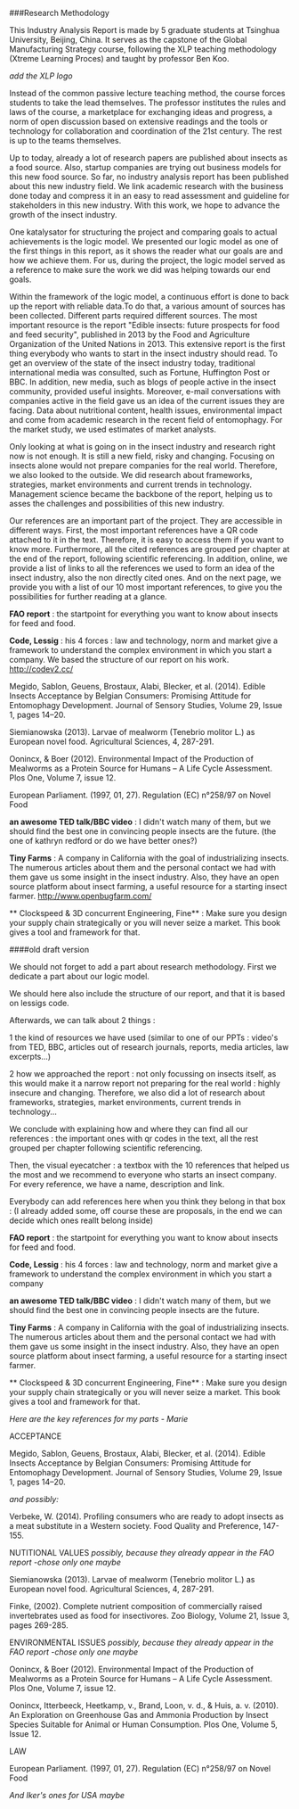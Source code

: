 ###Research Methodology

This Industry Analysis Report is made by 5 graduate students at Tsinghua University, Beijing, China. It serves as the capstone of the Global Manufacturing Strategy course, following the XLP teaching methodology (Xtreme Learning Proces) and taught by professor Ben Koo.

*add the XLP logo*

Instead of the common passive lecture teaching method, the course forces students to take the lead themselves. The professor institutes the rules and laws of the course, a marketplace for exchanging ideas and progress, a norm of open discussion based on extensive readings and the tools or technology for collaboration and coordination of the 21st century. The rest is up to the teams themselves.

Up to today, already a lot of research papers are published about insects as a food source. Also, startup companies are trying out business models for this new food source. So far, no industry analysis report has been published about this new industry field. We link academic research with the business done today and compress it in an easy to read assessment and guideline for stakeholders in this new industry. With this work, we hope to advance the growth of the insect industry.

One katalysator for structuring the project and comparing goals to actual achievements is the logic model. We presented our logic model as one of the first things in this report, as it shows the reader what our goals are and how we achieve them. For us, during the project, the logic model served as a reference to make sure the work we did was helping towards our end goals.

Within the framework of the logic model, a continuous effort is done to back up the report with reliable data.To do that, a various amount of sources has been collected. Different parts required different sources. The most important resource is the report "Edible insects: future prospects for food and feed security", published in 2013 by the Food and Agriculture Organization of the United Nations in 2013. This extensive report is the first thing everybody who wants to start in the insect industry should read.
To get an overview of the state of the insect industry today, traditional international media was consulted, such as Fortune, Huffington Post or BBC. In addition, new media, such as blogs of people active in the insect community, provided useful insights. Moreover, e-mail conversations with companies active in the field gave us an idea of the current issues they are facing.
Data about nutritional content, health issues, environmental impact and come from academic research in the recent field of entomophagy. For the market study, we used estimates of market analysts.

Only looking at what is going on in the insect industry and research right now is not enough. It is still a new field, risky and changing. Focusing on insects alone would not prepare companies for the real world. Therefore, we also looked to the outside. We did research about frameworks, strategies, market environments and current trends in technology. Management science became the backbone of the report, helping us to asses the challenges and possibilities of this new industry.

Our references are an important part of the project. They are accessible in different ways. First, the most important references have a QR code attached to it in the text. Therefore, it is easy to access them if you want to know more. Furthermore, all the cited references are grouped per chapter at the end of the report, following scientific referencing. In addition, online, we provide a list of links to all the references we used to form an idea of the insect industry, also the non directly cited ones. And on the next page, we provide you with a list of our 10 most important references, to give you the possibilities for further reading at a glance.

**FAO report** : the startpoint for everything you want to know about insects for feed and food.

**Code, Lessig** : his 4 forces : law and technology, norm and market give a framework to understand the complex environment in which you start a company. We based the structure of our report on his work.
http://codev2.cc/

Megido, Sablon, Geuens, Brostaux, Alabi, Blecker, et al. (2014). Edible Insects Acceptance by Belgian Consumers: Promising Attitude for Entomophagy Development. Journal of Sensory Studies, Volume 29, Issue 1, pages 14–20.

Siemianowska (2013). Larvae of mealworm (Tenebrio molitor L.) as European novel food. Agricultural Sciences, 4, 287-291.

Oonincx, & Boer (2012). Environmental Impact of the Production of Mealworms as a Protein Source for Humans – A Life Cycle Assessment. Plos One, Volume 7, issue 12.

European Parliament. (1997, 01, 27). Regulation (EC) n°258/97 on Novel Food

**an awesome TED talk/BBC video** : I didn't watch many of them, but we should find the best one in convincing people insects are the future. (the one of kathryn redford or do we have better ones?)

**Tiny Farms** : A company in California with the goal of industrializing insects. The numerous articles about them and the personal contact we had with them gave us some insight in the insect industry. Also, they have an open source platform about insect farming, a useful resource for a starting insect farmer.
http://www.openbugfarm.com/

** Clockspeed & 3D concurrent Engineering, Fine** : Make sure you design your supply chain strategically or you will never seize a market. This book gives a tool and framework for that.




####old draft version

We should not forget to add a part about research methodology. First we dedicate a part about our logic model.

We should here also include the structure of our report, and that it is based on lessigs code.

Afterwards, we can talk about 2 things :

1 the kind of resources we have used (similar to one of our PPTs :  video's from TED, BBC, articles out of research journals, reports, media articles, law excerpts...)

2 how we approached the report : not only focussing on insects itself, as this would make it a narrow report not preparing for the real world : highly insecure and changing. Therefore, we also did a lot of research about frameworks, strategies, market environments, current trends in technology...

We conclude with explaining how and where they can find all our references : the important ones with qr codes in the text, all the rest grouped per chapter following scientific referencing.

Then, the visual eyecatcher : a textbox with the 10 references that helped us the most and we recommend to everyone who starts an insect company. For every reference, we have a name, description and link.

Everybody can add references here when you think they belong in that box : (I already added some, off course these are proposals, in the end we can decide which ones reallt belong inside)

**FAO report** : the startpoint for everything you want to know about insects for feed and food.

**Code, Lessig** : his 4 forces : law and technology, norm and market give a framework to understand the complex environment in which you start a company

**an awesome TED talk/BBC video** : I didn't watch many of them, but we should find the best one in convincing people insects are the future.

**Tiny Farms** : A company in California with the goal of industrializing insects. The numerous articles about them and the personal contact we had with them gave us some insight in the insect industry. Also, they have an open source platform about insect farming, a useful resource for a starting insect farmer.

** Clockspeed & 3D concurrent Engineering, Fine** : Make sure you design your supply chain strategically or you will never seize a market. This book gives a tool and framework for that.



*Here are the key references for my parts - Marie*

ACCEPTANCE

Megido, Sablon, Geuens, Brostaux, Alabi, Blecker, et al. (2014). Edible Insects Acceptance by Belgian Consumers: Promising Attitude for Entomophagy Development. Journal of Sensory Studies, Volume 29, Issue 1, pages 14–20.

*and possibly:*

Verbeke, W. (2014). Profiling consumers who are ready to adopt insects as a meat substitute in a Western society. Food Quality and Preference, 147-155.

NUTITIONAL VALUES *possibly, because they already appear in the FAO report -chose only one maybe*

Siemianowska (2013). Larvae of mealworm (Tenebrio molitor L.) as European novel food. Agricultural Sciences, 4, 287-291.

Finke, (2002). Complete nutrient composition of commercially raised invertebrates used as food for insectivores. Zoo Biology, Volume 21, Issue 3, pages 269-285.

ENVIRONMENTAL ISSUES *possibly, because they already appear in the FAO report -chose only one maybe*

Oonincx, & Boer (2012). Environmental Impact of the Production of Mealworms as a Protein Source for Humans – A Life Cycle Assessment. Plos One, Volume 7, issue 12.

Oonincx, Itterbeeck, Heetkamp, v., Brand, Loon, v. d., & Huis, a. v. (2010). An Exploration on Greenhouse Gas and Ammonia Production by Insect Species Suitable for Animal or Human Consumption. Plos One, Volume 5, Issue 12.

LAW

European Parliament. (1997, 01, 27). Regulation (EC) n°258/97 on Novel Food

*And Iker's ones for USA maybe*

